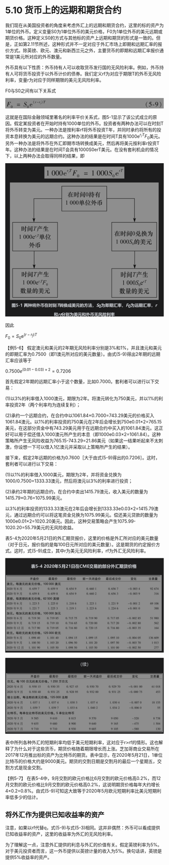 # 5.10 货币上的远期和期货合约

我们现在从美国投资者的角度来考虑外汇上的远期和期货合约，这里的标的资产为1单位的外币。定义变量S0为1单位外币的美元价格，F0为1单位外币的美元远期或期货价格。这种定义S0的方式与其他标的资产上远期和期货的形式是一致的。但是，正如第2.11节所述，这种形式并不一定对应于外汇市场上即期和远期汇率的报价方式。除英镑、欧元、澳元和新西兰元之外，主要货币的即期和远期汇率报价通常是1美元所对应的外币数量。

外币具有以下性质：外币持有人可以收取货币发行国的无风险利率。例如，外币持有人可将货币投资于以外币计价的债券。我们定义rf为对应于期限T的外币无风险利率，变量r为对应于同样期限的美元无风险利率。

F0与S0之间有以下关系式

![](images/2024-02-22-15-59-25.png)

这就是在国际金融领域里著名的利率平价关系式，图5-1显示了该公式成立的原因。假定某投资者在开始时持有1000单位的外币。投资者有两种办法可以在时刻T将外币转变为美元。一种办法是按利率rf将外币投资T年，并同时承约将所有的投资本息转换为美元的远期合约。这种办法的结果是在时间T具有$`1000 \mathrm{e}^{r_{/} T} F_0`$美元。另外一种办法是将外币在外汇即期市场转换成美元，然后再将美元按利率r投资T年。这种办法的结果是在时间T会具有1000S0erT美元。在没有套利机会的情况下，以上两种办法会取得同样的结果，即

![](images/2024-02-22-16-05-10.png)

因此

$`F_0=S_0 \mathrm{e}^{\left(r-r_f\right) T}`$

【例5-6】 假定澳元和美元的2年期无风险利率分别是3%和1%，并且澳元和美元的即期汇率为0.7500（即1澳元所对应的美元数量）。由式(5-9)得出2年期的远期汇率应该等于

$`0.7500 e^{(0.01-0.03) \times 2}=0.7206`$

首先假定2年期的远期汇率小于这个数量，比如0.7000。套利者可以进行以下交易：

(1)以3%的利率借入1000澳元，期限为2年。将澳元转化为750美元，并以1%的利率投资2年（两个利率均为连续复利）；

(2)承约一个远期合约，在合约中以1061.84×0.7000=743.29美元的价格买入1061.84澳元。以1%的利率投资的750美元在2年后会增长到750e0.01×2=765.15美元，在这部分资金中有743.29美元用于在远期合约中买入的1061.84澳元。这正好可以用于偿还借入1000澳元所产生的本息（即1000e0.03×2=1061.84）。这种策略所产生无风险收益为765.15-743.29=21.86美元（如果这一结果听起来不太刺激，你设想一下可以借入1亿澳元并采取以上策略所产生的结果）。

接下来，假定2年远期的价格为0.7600［大于由式(5-9)得出的0.7206］。这时，套利者可以进行以下交易：

(1)以1%的利率借入1000美元，期限为2年，并将资金兑换为1000/0.7500=1333.33澳元，然后将澳元以3%的利率进行投资；

(2)承约2年期的远期合约，在合约中卖出1415.79澳元，收入美元的数量为1415.79×0.76=1075.99美元。

以3%的利率投资的1333.33澳元在2年后会增长到1333.33e0.03×2=1415.79澳元，通过远期合约可以将这笔资金兑换为1075.99美元。偿还美元贷款的数量为1000e0.01×2=1020.20美元。因此，这种交易策略会产生1075.99-1020.20=55.79美元的无风险收益。

表5-4为2020年5月21日的外汇期货报价，这里的价格是外汇所对应的美元数量（对于日元，报价指的是每100日元所对应的美元数量）。这是期货的约定报价方式。这时，式(5-9)成立，其中r为美元无风险利率，rf为外汇无风险利率。

![](images/2024-02-22-16-08-10.png)

![](images/2024-02-22-16-08-26.png)

表中所列各种外汇的短期利率均低于美元短期利率，这对应于r>rf的情形。这也解释了为什么对于这些货币，期货价格随着期限增长而上涨。芝加哥商业交易所在2017年12月推出标的资产为比特币的期货。表中显示，在2020年5月21日，1单位比特币的价格大约是9000美元。期货的交割日期是交割月的最后一个星期五，交割方式是现金交割。

【例5-7】 在表5-4中，9月交割的欧元价格比6月交割的欧元价格高0.2%，而12月交割的欧元价格比9月交割的欧元价格高0.2%，这说明期货价格每年大约增长4×0.2=0.8%。由式(5-9)可知这大致等于2020年5月欧元短期利率比美元短期利率低多少的估计。

## 将外汇作为提供已知收益率的资产

注意，如果以rf代替q，式(5-9)与式(5-3)相同。这并非偶然：外币可以看成提供已知收益率的资产，这里的收益率为外汇的无风险利率。

为了理解这一点，注意外汇提供的利息与外汇的价值有关。假定英镑利率为5%。对于美元投资者而言，这一外币提供以英镑计量的收入为5%。换句话讲，英镑是提供5%收益率的资产。